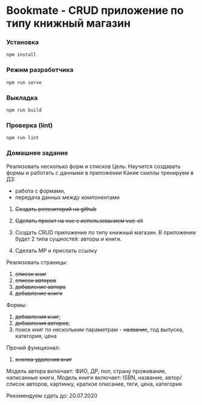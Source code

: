 # Bookmate - CRUD приложение по типу книжный магазин

### Установка
```
npm install
```

### Режим разработчика
```
npm run serve
```

### Выкладка
```
npm run build
```

### Проверка (lint)
```
npm run lint
```

### Домашнее задание
Реализовать несколько форм и списков
Цель: Научится создавать формы и работать с данными в приложении 
Какие скиллы тренируем в ДЗ: 
- работа с формами,
- передача данных между компонентами

1. ~~Создать репозиторий на github~~

2. ~~Сделать проект на vue с использованием vue-cli~~

3. Создать CRUD приложение по типу книжный магазин. 
   В приложении будет 2 типа сущностей: авторы и книги.
4. Сделать МР и прислать ссылку

Реализовать страницы:
1. ~~список книг~~
2. ~~список авторов~~
3. ~~добавление автора~~
4. ~~добавление книги~~

Формы:
1. ~~добавления книг~~;
2. ~~добавления авторов~~;
3. поиск книг по нескольким параметрам - ~~название~~, год выпуска, категория, цена

Прочий функционал:
1. ~~кнопка удаления книг~~

Модель автора включает: ФИО, ДР, пол, страну проживания, написанные книги,
Модель книги включает: ISBN, название, автор/список авторов, картинку, краткое описание, теги, цена, категория

Рекомендуем сдать до: 20.07.2020
